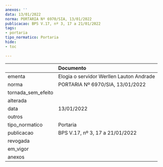 ```yaml
---
anexos: ''
data: 13/01/2022
norma: PORTARIA Nº 6970/SIA, 13/01/2022
publicacao: BPS V.17, nº 3, 17 a 21/01/2022
tags:
- portaria
tipo_normatico: Portaria
hide: 
- toc 
 
---
```


|                    | Documento                                |
|:-------------------|:-----------------------------------------|
| ementa             | Elogia o servidor Werllen Lauton Andrade |
| norma              | PORTARIA Nº 6970/SIA, 13/01/2022         |
| tornada_sem_efeito |                                          |
| alterada           |                                          |
| data               | 13/01/2022                               |
| outros             |                                          |
| tipo_normatico     | Portaria                                 |
| publicacao         | BPS V.17, nº 3, 17 a 21/01/2022          |
| revogada           |                                          |
| em_vigor           |                                          |
| anexos             |                                          |